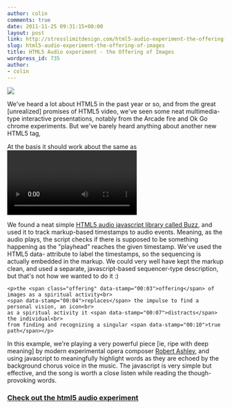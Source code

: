 ```yaml
---
author: colin
comments: true
date: 2011-11-25 09:31:15+00:00
layout: post
link: http://stresslimitdesign.com/html5-audio-experiment-the-offering-of-images
slug: html5-audio-experiment-the-offering-of-images
title: HTML5 Audio experiment - the Offering of Images
wordpress_id: 735
author:
- colin
---
```


[![](/assets/uploads/2011/11/offering-674x226.png)](http://theofferingofimages.com/)

We've heard a lot about HTML5 in the past year or so, and from the great [unrealized] promises of HTML5 video, we've seen some neat multimedia-type interactive presentations, notably from the Arcade fire and Ok Go chrome experiments. But we've barely heard anything about another new HTML5 tag, <audio>

At the basis it should work about the same as <video> — you give a src file, and the browser handles playing the media natively without the help of a plugin. And the best part, we can interact directly with the tag using javascript.

We found a neat simple [HTML5 audio javascript library called Buzz](http://buzz.jaysalvat.com/), and used it to track markup-based timestamps to audio events. Meaning, as the audio plays, the script checks if there is supposed to be something happening as the "playhead" reaches the given timestamp. We've used the HTML5 data- attribute to label the timestamps, so the sequencing is actually embedded in the markup. We could very well have kept the markup clean, and used a separate, javascript-based sequencer-type description, but that's not how we wanted to do it :)

    
    <p>the <span class="offering" data-stamp="00:03">offering</span> of images as a spiritual activity<br>
    <span data-stamp="00:04">replaces</span> the impulse to find a personal vision, an icon<br>
    as a spiritual activity it <span data-stamp="00:07">distracts</span> the individual<br>
    from finding and recognizing a singular <span data-stamp="00:10">true path</span></p>


In this example, we're playing a very powerful piece [ie, ripe with deep meaning] by modern experimental opera composer [Robert Ashley](http://www.lovely.com/), and using javascript to meaningfully highlight words as they are echoed by the background chorus voice in the music. The javascript is very simple but effective, and the song is worth a close listen while reading the though-provoking words.


### [Check out the html5 audio experiment](http://theofferingofimages.com/)
